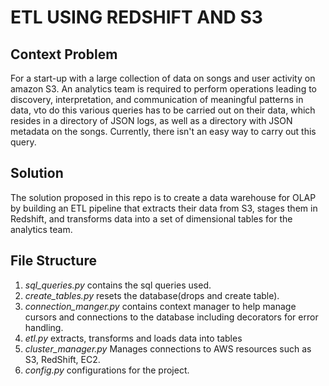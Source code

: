 # ETL USING REDSHIFT AND S3
## Context Problem
For a start-up with a large collection of data on songs and user activity on amazon S3.
An analytics team is required to perform operations leading to discovery, interpretation, and communication of meaningful patterns in data, vto do this various queries has to be carried out on their data, which resides in a directory of JSON logs, as well as a directory with JSON metadata on the songs.
Currently, there isn't an easy way to carry out this query.

## Solution
The solution proposed in this repo is to create a data warehouse for OLAP by building 
an ETL pipeline that extracts their data from S3, stages them in Redshift, and transforms data into a
set of dimensional tables for the analytics team.

## File Structure
1. *sql_queries.py* contains the sql queries used.
2. *create_tables.py* resets the database(drops and create table).
3. *connection_manger.py* contains context manager to help manage cursors and connections to the database including decorators
for error handling.
4. *etl.py* extracts, transforms and loads data  into tables
5. *cluster_manager.py* Manages connections to AWS resources such as S3, RedShift, EC2.
6. *config.py* configurations for the project.

